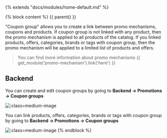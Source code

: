 {% extends "docs/modules/home-default.md" %}

{% block content %}
{{ parent() }}

"Coupon group" allows you to create a link between promo mechanisms, coupons and products.
If coupon group is not linked with any product, then the promo mechanism is applied to all products of the catalog.
If you linked products, offers, categories, brands or tags with coupon group, then the promo mechanism will be applied to a limited list of products and offers.

> You can find more information about promo mechanisms {{ get_module('promo-mechanism').link('here') }}

## Backend

You can create and edit coupon groups by going to **Backend -> Promotions -> Coupon groups**

![](./../../assets/images/backend-coupon-group-1.png ':class=medium-image')

You can link products, offers, categories, brands or tags with coupon group by going to **Backend -> Promotions -> Coupon groups**

![](./../../assets/images/backend-coupon-group-2.png ':class=medium-image')
{% endblock %}
